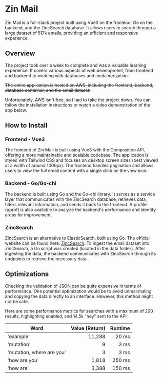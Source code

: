 # Zin Mail

Zin Mail is a full-stack project built using Vue3 on the frontend, Go on the backend, and the ZincSearch database. It allows users to search through a large dataset of 517k emails, providing an efficient and responsive experience.

## Overview

The project took over a week to complete and was a valuable learning experience. It covers various aspects of web development, from frontend and backend to working with databases and containerization.

~~The entire application is hosted on AWS, including the frontend, backend, database container, and the email dataset.~~

Unfortunately, AWS isn't free, so I had to take the project down. You can follow the installation instructions or watch a video demonstration of the app below.

## How to Install

### Frontend - Vue3

The frontend of Zin Mail is built using Vue3 with the Composition API, offering a more maintainable and scalable codebase. The application is styled with Tailwind CSS and focuses on desktop screen sizes (best viewed at a width of around 1000px). The frontend handles pagination and allows users to view the full email content with a single click on the view icon.

### Backend - Go/Go-chi

The backend is built using Go and the Go-chi library. It serves as a service layer that communicates with the ZincSearch database, retrieves data, filters relevant information, and sends it back to the frontend. A profiler (pprof) is also available to analyze the backend's performance and identify areas for improvement.

### ZincSearch

ZincSearch is an alternative to ElasticSearch, built using Go. The official website can be found here: [ZincSearch](https://zinc.dev/). To ingest the email dataset into ZincSearch, a Go script was created (located in the data folder). After ingesting the data, the backend communicates with ZincSearch through its endpoints to retrieve the necessary data.

## Optimizations

Checking the validation of JSON can be quite expensive in terms of performance. One potential optimization would be to avoid unmarshaling and copying the data directly to an interface. However, this method might not be safe.

Here are some performance metrics for searches with a maximum of 200 results, highlighting enabled, and 14.5k "hey" sent to the API:

| Word                      | Value (Return) | Runtime |
| ------------------------- | -------------: | ------: |
| 'example'                 |         11,288 |   20 ms |
| 'mutation'                |              9 |    3 ms |
| 'mutation, where are you' |              3 |    3 ms |
| 'how are you'             |          1,818 |  250 ms |
| 'how are'                 |          3,388 |  150 ms |
